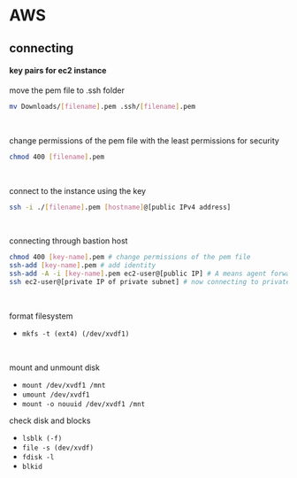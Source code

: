 # AWS

## connecting

#### key pairs for ec2 instance

move the pem file to .ssh folder
```bash
mv Downloads/[filename].pem .ssh/[filename].pem
```
<br>

change permissions of the pem file with the least permissions for security
```bash
chmod 400 [filename].pem
```
<br>

connect to the instance using the key
```bash
ssh -i ./[filename].pem [hostname]@[public IPv4 address]
```
<br>

connecting through bastion host
```bash
chmod 400 [key-name].pem # change permissions of the pem file
ssh-add [key-name].pem # add identity
ssh-add -A -i [key-name].pem ec2-user@[public IP] # A means agent forwarding
ssh ec2-user@[private IP of private subnet] # now connecting to private subnet from bastion host
```
<br>

format filesystem
- `mkfs -t (ext4) (/dev/xvdf1)`
<br>

mount and unmount disk
- `mount /dev/xvdf1 /mnt`
- `umount /dev/xvdf1`
- `mount -o nouuid /dev/xvdf1 /mnt`

check disk and blocks
- `lsblk (-f)`
- `file -s (dev/xvdf)`
- `fdisk -l`
- `blkid`
